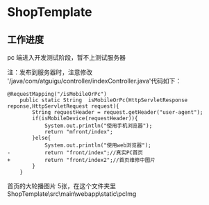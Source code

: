 # ShopTemplate

## 工作进度

pc 端进入开发测试阶段，暂不上测试服务器

注：发布到服务器时，注意修改 '/java/com/atguigu/controller/indexController.java'代码如下：

```
@RequestMapping("/isMobileOrPc")
	public static String  isMobileOrPc(HttpServletResponse reponse,HttpServletRequest request){
		String requestHeader = request.getHeader("user-agent");
		if(isMobileDevice(requestHeader)){
			System.out.println("使用手机浏览器");
			return "mfront/index";
		}else{
			System.out.println("使用web浏览器");
-			return "front/index";//真实PC首页
+			return "front/index2";//首页维修中图片
		}
	}
```
首页的大轮播图片 5张，在这个文件夹里
ShopTemplate\src\main\webapp\static\pcImg
